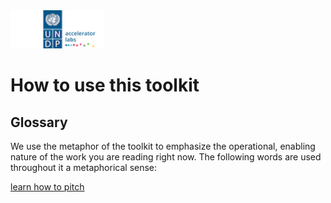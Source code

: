 <!-- ![undp_accelerator_labs_logo](/public/imgs/UNDP_accelerator_labs_logo_vertical_color_RGB.png) -->
<img src="/public/imgs/UNDP_accelerator_labs_logo_vertical_color_RGB.png"  width="150" alt="undp_accelerator_labs_logo">

# How to use this toolkit

## Glossary

We use the metaphor of the toolkit to emphasize the operational, enabling nature of the work you are reading right now. The following words are used throughout it a metaphorical sense:

[learn how to pitch](Understanding%20and%20pitching%20NIE/)
